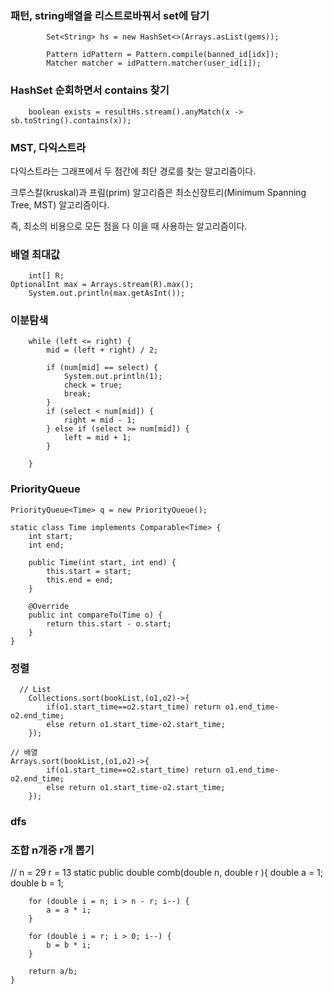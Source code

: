### 패턴, string배열을 리스트로바꿔서 set에 담기

            Set<String> hs = new HashSet<>(Arrays.asList(gems));
            
            Pattern idPattern = Pattern.compile(banned_id[idx]);
            Matcher matcher = idPattern.matcher(user_id[i]);


### HashSet 순회하면서 contains 찾기
        boolean exists = resultHs.stream().anyMatch(x -> sb.toString().contains(x));


### MST, 다익스트라
다익스트라는 그래프에서 두 점간에 최단 경로를 찾는 알고리즘이다.

크루스칼(kruskal)과 프림(prim) 알고리즘은
최소신장트리(Minimum Spanning Tree, MST) 알고리즘이다.

즉, 최소의 비용으로 모든 점을 다 이을 때 사용하는 알고리즘이다.

### 배열 최대값
        int[] R;
	OptionalInt max = Arrays.stream(R).max();
        System.out.println(max.getAsInt());

### 이분탐색

		while (left <= right) {
			mid = (left + right) / 2;

			if (num[mid] == select) {
				System.out.println(1);
				check = true;
				break;
			}
			if (select < num[mid]) {
				right = mid - 1;
			} else if (select >= num[mid]) {
				left = mid + 1;
			}

		}

### PriorityQueue
	PriorityQueue<Time> q = new PriorityQueue();

	static class Time implements Comparable<Time> {
        int start;
        int end;

        public Time(int start, int end) {
            this.start = start;
            this.end = end;
        }

        @Override
        public int compareTo(Time o) {
            return this.start - o.start;
        }
    }

### 정렬
	  // List
        Collections.sort(bookList,(o1,o2)->{
            if(o1.start_time==o2.start_time) return o1.end_time-o2.end_time;
            else return o1.start_time-o2.start_time;
        });
	
	// 배열
	Arrays.sort(bookList,(o1,o2)->{
            if(o1.start_time==o2.start_time) return o1.end_time-o2.end_time;
            else return o1.start_time-o2.start_time;
        });
	
	
### dfs 


### 조합 n개중 r개 뽑기
 // n = 29 r = 13
    static public double comb(double n, double r ){
        double a = 1;
        double b = 1;

        for (double i = n; i > n - r; i--) {
            a = a * i;
        }

        for (double i = r; i > 0; i--) {
            b = b * i;
        }
        
        return a/b;
    }

